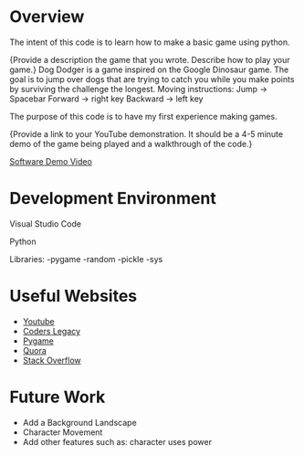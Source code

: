 # Overview

The intent of this code is to learn how to make a basic game using python.

{Provide a description the game that you wrote. Describe how to play your game.}
Dog Dodger is a game inspired on the Google Dinosaur game. The goal is to jump over dogs that are trying to catch you while you make points by surviving the challenge the longest.
Moving instructions:
Jump -> Spacebar
Forward -> right key
Backward -> left key

The purpose of this code is to have my first experience making games.

{Provide a link to your YouTube demonstration.  It should be a 4-5 minute demo of the game being played and a walkthrough of the code.}

[Software Demo Video](http://youtube.link.goes.here)

# Development Environment

Visual Studio Code

Python

Libraries: 
-pygame
-random
-pickle
-sys

# Useful Websites

* [Youtube](https://youtu.be/wnBGG7JLrkg)
* [Coders Legacy](https://coderslegacy.com/python/python-pygame-tutorial/)
* [Pygame](https://www.pygame.org/wiki/GettingStarted)
* [Quora](https://www.quora.com/How-do-I-create-a-Google-Dino-Run-game-in-Python)
* [Stack Overflow](https://stackoverflow.com/questions/56717184/pygame-event-get-not-returning-any-events-when-inside-a-thread)

# Future Work

* Add a Background Landscape
* Character Movement
* Add other features such as: character uses power
